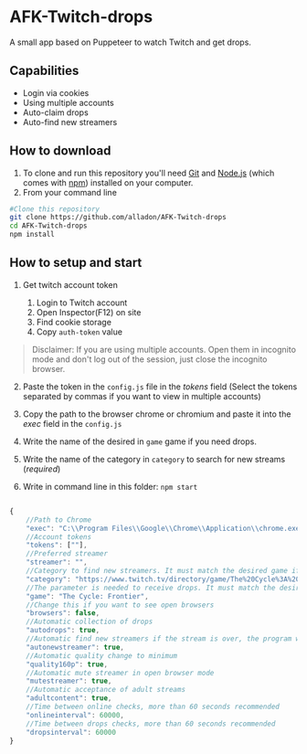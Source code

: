 # AFK-Twitch-drops

A small app based on Puppeteer to watch Twitch and get drops.

## Capabilities

- Login via cookies
- Using multiple accounts
- Auto-claim drops
- Auto-find new streamers

## How to download

1. To clone and run this repository you'll need [Git](https://git-scm.com) and
   [Node.js](https://nodejs.org/en/download/) (which comes with [npm](http://npmjs.com)) installed on your computer.
2. From your command line

```bash
#Clone this repository
git clone https://github.com/alladon/AFK-Twitch-drops
cd AFK-Twitch-drops
npm install
```

## How to setup and start

1. Get twitch account token

    1. Login to Twitch account
    2. Open Inspector(F12) on site
    3. Find cookie storage
    4. Copy `auth-token` value

> Disclaimer: If you are using multiple accounts. Open them in incognito mode and don't log out of the session, just close the incognito browser.

2. Paste the token in the `config.js` file in the _tokens_ field (Select the tokens separated by commas if you want to
   view in multiple accounts)

3. Copy the path to the browser chrome or chromium and paste it into the _exec_ field in the `config.js`

4. Write the name of the desired in `game` game if you need drops.

5. Write the name of the category in `category` to search for new streams (_required_)

6. Write in command line in this folder: `npm start`

```js

{
    //Path to Chrome
    "exec": "C:\\Program Files\\Google\\Chrome\\Application\\chrome.exe",
    //Account tokens
    "tokens": [""],
    //Preferred streamer
    "streamer": "",
    //Category to find new streamers. It must match the desired game if autodrops is true
    "category": "https://www.twitch.tv/directory/game/The%20Cycle%3A%20Frontier?sort=VIEWER_COUNT&tl=c2542d6d-cd10-4532-919b-3d19f30a768b",
    //The parameter is needed to receive drops. It must match the desired game if autodrops is true
    "game": "The Cycle: Frontier",
    //Сhange this if you want to see open browsers
    "browsers": false,
    //Automatic collection of drops
    "autodrops": true,
    //Automatic find new streamers if the stream is over, the program will end
    "autonewstreamer": true,
    //Automatic quality change to minimum
    "quality160p": true,
    //Automatic mute streamer in open browser mode
    "mutestreamer": true,
    //Automatic acceptance of adult streams
    "adultcontent": true,
    //Time between online checks, more than 60 seconds recommended
    "onlineinterval": 60000,
    //Time between drops checks, more than 60 seconds recommended
    "dropsinterval": 60000
}
```
